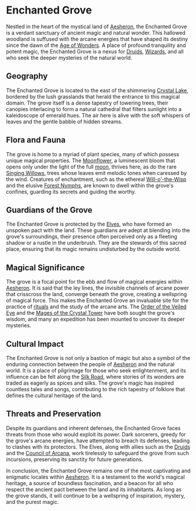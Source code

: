 # Enchanted Grove

Nestled in the heart of the mystical land of [Aesheron](Aesheron.md), the Enchanted Grove is a verdant sanctuary of ancient magic and natural wonder. This hallowed woodland is suffused with the arcane energies that have shaped its destiny since the dawn of the [Age of Wonders](Age%20of%20Wonders.md). A place of profound tranquility and potent magic, the Enchanted Grove is a nexus for [Druids](Druids.md), [Wizards](Wizards.md), and all who seek the deeper mysteries of the natural world.

## Geography

The Enchanted Grove is located to the east of the shimmering [Crystal Lake](Crystal%20Lake.md), bordered by the lush grasslands that herald the entrance to this magical domain. The grove itself is a dense tapestry of towering trees, their canopies interlacing to form a natural cathedral that filters sunlight into a kaleidoscope of emerald hues. The air here is alive with the soft whispers of leaves and the gentle babble of hidden streams.

## Flora and Fauna

The grove is home to a myriad of plant species, many of which possess unique magical properties. The [Moonflower](Moonflower.md), a luminescent bloom that opens only under the light of the full [moon](moon.md), thrives here, as do the rare [Singing Willows](Singing%20Willows.md), trees whose leaves emit melodic tones when caressed by the wind. Creatures of enchantment, such as the ethereal [Will-o'-the-Wisp](Will-o'-the-Wisp.md) and the elusive [Forest Nymphs](Forest%20Nymphs.md), are known to dwell within the grove's confines, guarding its secrets and guiding the worthy.

## Guardians of the Grove

The Enchanted Grove is protected by the [Elves](Elves.md), who have formed an unspoken pact with the land. These guardians are adept at blending into the grove's surroundings, their presence often perceived only as a fleeting shadow or a rustle in the underbrush. They are the stewards of this sacred place, ensuring that its magic remains undisturbed by the outside world.

## Magical Significance

The grove is a focal point for the ebb and flow of magical energies within [Aesheron](Aesheron.md). It is said that the ley lines, the invisible channels of arcane power that crisscross the land, converge beneath the grove, creating a wellspring of magical force. This makes the Enchanted Grove an invaluable site for the practice of [rituals](rituals.md) and the study of the arcane arts. The [Order of the Veiled Eye](Order%20of%20the%20Veiled%20Eye.md) and the [Mages of the Crystal Tower](Mages%20of%20the%20Crystal%20Tower.md) have both sought the grove's wisdom, and many an expedition has been mounted to uncover its deeper mysteries.

## Cultural Impact

The Enchanted Grove is not only a bastion of magic but also a symbol of the enduring connection between the people of [Aesheron](Aesheron.md) and the natural world. It is a place of pilgrimage for those who seek enlightenment, and its influence can be felt along the [Silk Road](Silk%20Road.md), where stories of its wonders are traded as eagerly as spices and silks. The grove's magic has inspired countless tales and songs, contributing to the rich tapestry of folklore that defines the cultural heritage of the land.

## Threats and Preservation

Despite its guardians and inherent defenses, the Enchanted Grove faces threats from those who would exploit its power. Dark sorcerers, greedy for the grove's arcane energies, have attempted to breach its defenses, leading to clashes with its protectors. The Elves, along with allies such as the [Druids](Druids.md) and the [Council of Arcana](Council%20of%20Arcana.md), work tirelessly to safeguard the grove from such incursions, preserving its sanctity for future generations.

In conclusion, the Enchanted Grove remains one of the most captivating and enigmatic locales within [Aesheron](Aesheron.md). It is a testament to the world's magical heritage, a source of boundless fascination, and a beacon for all who respect the ancient pact between the land and its inhabitants. As long as the grove stands, it will continue to be a wellspring of inspiration, mystery, and the purest magic.